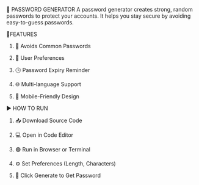 🔐 PASSWORD GENERATOR
A password generator creates strong, random passwords to protect your accounts.
It helps you stay secure by avoiding easy-to-guess passwords. 

🔐FEATURES

1. 🧠 Avoids Common Passwords

2. 🧩 User Preferences

3. 🕒 Password Expiry Reminder

4. 🌐 Multi-language Support

5. 📱 Mobile-Friendly Design

 ▶️ HOW TO RUN

1. 📥 Download Source Code

2. 💻 Open in Code Editor

3. 🟢 Run in Browser or Terminal

4. ⚙️ Set Preferences (Length, Characters)

5. 🔐 Click Generate to Get Password
